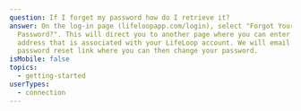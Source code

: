 ```yaml
---
question: If I forget my password how do I retrieve it?
answer: On the log-in page (lifeloopapp.com/login), select "Forgot Your
  Password?". This will direct you to another page where you can enter the email
  address that is associated with your LifeLoop account. We will email you a
  password reset link where you can then change your password.
isMobile: false
topics:
  - getting-started
userTypes:
  - connection
---
```

